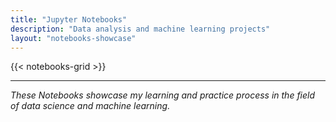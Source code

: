 ```yaml
---
title: "Jupyter Notebooks"
description: "Data analysis and machine learning projects"
layout: "notebooks-showcase"
---
```


{{< notebooks-grid >}}

---

*These Notebooks showcase my learning and practice process in the field of data science and machine learning.*
